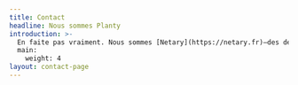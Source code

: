 ```yaml
---
title: Contact
headline: Nous sommes Planty
introduction: >-
  En faite pas vraiment. Nous sommes [Netary](https://netary.fr)—des développeurs de Paris. Planty est un thème créé pour les fleuriste et commerçant qui souhaitent ouvrir leur boutique en ligne rapidement et facilement.
  main:
    weight: 4
layout: contact-page
---
```

